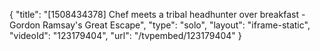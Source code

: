 {
    "title": "[1508434378] Chef meets a tribal headhunter over breakfast - Gordon Ramsay's Great Escape",
    "type": "solo",
    "layout": "iframe-static",
    "videoId": "123179404",
    "url": "\/tvpembed\/123179404"
}